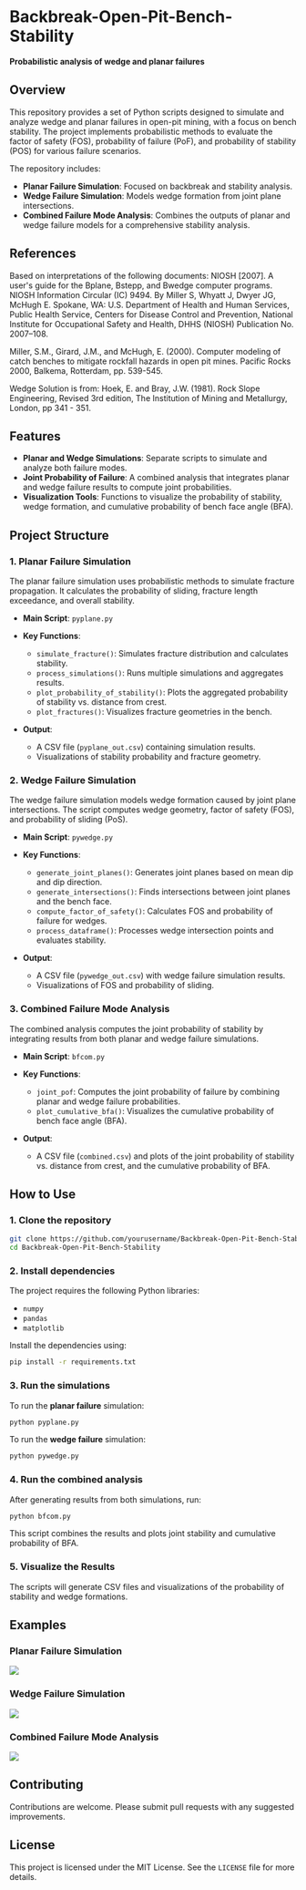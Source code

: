# Backbreak-Open-Pit-Bench-Stability

**Probabilistic analysis of wedge and planar failures**

## Overview

This repository provides a set of Python scripts designed to simulate and analyze wedge and planar failures in open-pit mining, with a focus on bench stability. The project implements probabilistic methods to evaluate the factor of safety (FOS), probability of failure (PoF), and probability of stability (POS) for various failure scenarios.

The repository includes:
- **Planar Failure Simulation**: Focused on backbreak and stability analysis.
- **Wedge Failure Simulation**: Models wedge formation from joint plane intersections.
- **Combined Failure Mode Analysis**: Combines the outputs of planar and wedge failure models for a comprehensive stability analysis.

## References

Based on interpretations of the following documents:
  NIOSH [2007]. A user's guide for the Bplane, Bstepp, and Bwedge computer programs.
  NIOSH Information Circular (IC) 9494. By Miller S, Whyatt J, Dwyer JG, McHugh E. Spokane,
  WA: U.S. Department of Health and Human Services, Public Health Service, Centers for
  Disease Control and Prevention, National Institute for Occupational Safety and Health, DHHS
  (NIOSH) Publication No. 2007–108. 

  Miller, S.M., Girard, J.M., and McHugh, E. (2000). Computer modeling of catch benches to mitigate rockfall hazards in open pit mines. Pacific Rocks 2000, Balkema, Rotterdam, pp. 539-545.

Wedge Solution is from:
  Hoek, E. and Bray, J.W. (1981). Rock Slope Engineering, Revised 3rd edition, The Institution of Mining and Metallurgy, London, pp 341 - 351.

  
## Features

- **Planar and Wedge Simulations**: Separate scripts to simulate and analyze both failure modes.
- **Joint Probability of Failure**: A combined analysis that integrates planar and wedge failure results to compute joint probabilities.
- **Visualization Tools**: Functions to visualize the probability of stability, wedge formation, and cumulative probability of bench face angle (BFA).

## Project Structure

### 1. **Planar Failure Simulation**
   The planar failure simulation uses probabilistic methods to simulate fracture propagation. It calculates the probability of sliding, fracture length exceedance, and overall stability.

   - **Main Script**: `pyplane.py`
   - **Key Functions**:
     - `simulate_fracture()`: Simulates fracture distribution and calculates stability.
     - `process_simulations()`: Runs multiple simulations and aggregates results.
     - `plot_probability_of_stability()`: Plots the aggregated probability of stability vs. distance from crest.
     - `plot_fractures()`: Visualizes fracture geometries in the bench.

   - **Output**:
     - A CSV file (`pyplane_out.csv`) containing simulation results.
     - Visualizations of stability probability and fracture geometry.

### 2. **Wedge Failure Simulation**
   The wedge failure simulation models wedge formation caused by joint plane intersections. The script computes wedge geometry, factor of safety (FOS), and probability of sliding (PoS).

   - **Main Script**: `pywedge.py`
   - **Key Functions**:
     - `generate_joint_planes()`: Generates joint planes based on mean dip and dip direction.
     - `generate_intersections()`: Finds intersections between joint planes and the bench face.
     - `compute_factor_of_safety()`: Calculates FOS and probability of failure for wedges.
     - `process_dataframe()`: Processes wedge intersection points and evaluates stability.

   - **Output**:
     - A CSV file (`pywedge_out.csv`) with wedge failure simulation results.
     - Visualizations of FOS and probability of sliding.

### 3. **Combined Failure Mode Analysis**
   The combined analysis computes the joint probability of stability by integrating results from both planar and wedge failure simulations.

   - **Main Script**: `bfcom.py`
   - **Key Functions**:
     - `joint_pof`: Computes the joint probability of failure by combining planar and wedge failure probabilities.
     - `plot_cumulative_bfa()`: Visualizes the cumulative probability of bench face angle (BFA).
   
   - **Output**:
     - A CSV file (`combined.csv`) and plots of the joint probability of stability vs. distance from crest, and the cumulative probability of BFA.

## How to Use

### 1. Clone the repository
```bash
git clone https://github.com/yourusername/Backbreak-Open-Pit-Bench-Stability.git
cd Backbreak-Open-Pit-Bench-Stability
```

### 2. Install dependencies
The project requires the following Python libraries:
- `numpy`
- `pandas`
- `matplotlib`

Install the dependencies using:
```bash
pip install -r requirements.txt
```

### 3. Run the simulations
To run the **planar failure** simulation:
```bash
python pyplane.py
```

To run the **wedge failure** simulation:
```bash
python pywedge.py
```

### 4. Run the combined analysis
After generating results from both simulations, run:
```bash
python bfcom.py
```
This script combines the results and plots joint stability and cumulative probability of BFA.

### 5. Visualize the Results
The scripts will generate CSV files and visualizations of the probability of stability and wedge formations.

## Examples

### Planar Failure Simulation
![](path-to-planar-failure-plot)

### Wedge Failure Simulation
![](path-to-wedge-failure-plot)

### Combined Failure Mode Analysis
![](path-to-combined-failure-plot)

## Contributing

Contributions are welcome. Please submit pull requests with any suggested improvements.

## License

This project is licensed under the MIT License. See the `LICENSE` file for more details.
